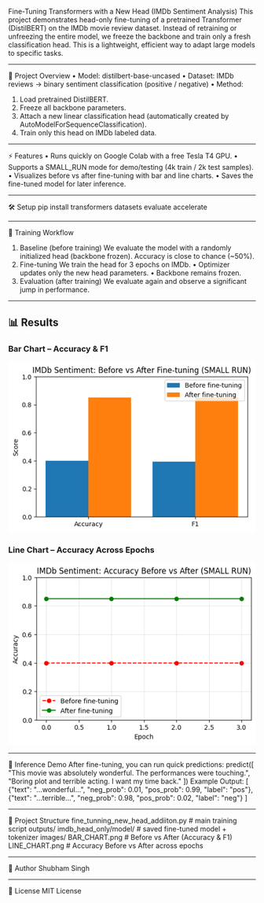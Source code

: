 Fine-Tuning Transformers with a New Head (IMDb Sentiment Analysis)
This project demonstrates head-only fine-tuning of a pretrained Transformer (DistilBERT) on the IMDb movie review dataset.
Instead of retraining or unfreezing the entire model, we freeze the backbone and train only a fresh classification head. This is a lightweight, efficient way to adapt large models to specific tasks.
________________________________________
📌 Project Overview
•	Model: distilbert-base-uncased
•	Dataset: IMDb reviews → binary sentiment classification (positive / negative)
•	Method:
1.	Load pretrained DistilBERT.
2.	Freeze all backbone parameters.
3.	Attach a new linear classification head (automatically created by AutoModelForSequenceClassification).
4.	Train only this head on IMDb labeled data.
________________________________________
⚡ Features
•	Runs quickly on Google Colab with a free Tesla T4 GPU.
•	Supports a SMALL_RUN mode for demo/testing (4k train / 2k test samples).
•	Visualizes before vs after fine-tuning with bar and line charts.
•	Saves the fine-tuned model for later inference.
________________________________________
🛠️ Setup
pip install transformers datasets evaluate accelerate
________________________________________
🚀 Training Workflow
1. Baseline (before training)
We evaluate the model with a randomly initialized head (backbone frozen).
Accuracy is close to chance (~50%).
2. Fine-tuning
We train the head for 3 epochs on IMDb.
•	Optimizer updates only the new head parameters.
•	Backbone remains frozen.
3. Evaluation (after training)
We evaluate again and observe a significant jump in performance.
________________________________________
## 📊 Results

### Bar Chart – Accuracy & F1
![Bar Chart](BAR_CHART.png)

### Line Chart – Accuracy Across Epochs
![Line Chart](LINE_CHART.png)

________________________________________
🔮 Inference Demo
After fine-tuning, you can run quick predictions:
predict([
    "This movie was absolutely wonderful. The performances were touching.",
    "Boring plot and terrible acting. I want my time back."
])
Example Output:
[
  {"text": "...wonderful...", "neg_prob": 0.01, "pos_prob": 0.99, "label": "pos"},
  {"text": "...terrible...",  "neg_prob": 0.98, "pos_prob": 0.02, "label": "neg"}
]
________________________________________
📂 Project Structure
fine_tunning_new_head_addiiton.py   # main training script
outputs/
   imdb_head_only/model/            # saved fine-tuned model + tokenizer
images/
   BAR_CHART.png                    # Before vs After (Accuracy & F1)
   LINE_CHART.png                   # Accuracy Before vs After across epochs
________________________________________
👤 Author
Shubham Singh
________________________________________
📜 License
MIT License
